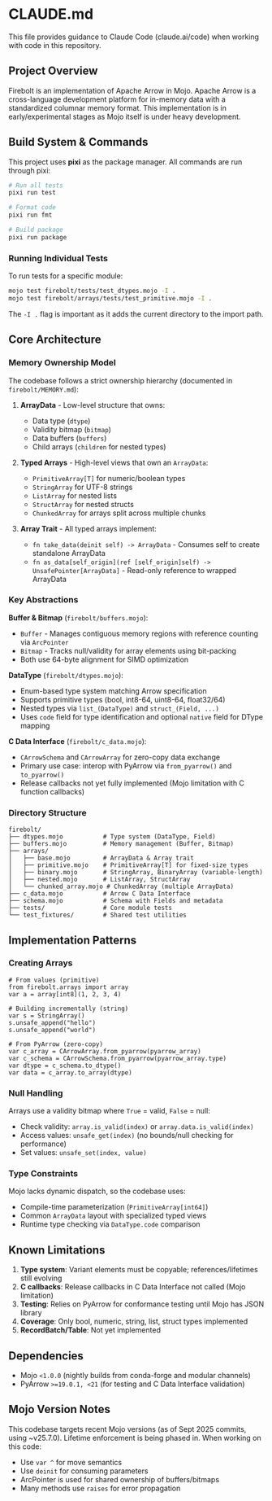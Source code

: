 # CLAUDE.md

This file provides guidance to Claude Code (claude.ai/code) when working with code in this repository.

## Project Overview

Firebolt is an implementation of Apache Arrow in Mojo. Apache Arrow is a cross-language development platform for in-memory data with a standardized columnar memory format. This implementation is in early/experimental stages as Mojo itself is under heavy development.

## Build System & Commands

This project uses **pixi** as the package manager. All commands are run through pixi:

```bash
# Run all tests
pixi run test

# Format code
pixi run fmt

# Build package
pixi run package
```

### Running Individual Tests

To run tests for a specific module:
```bash
mojo test firebolt/tests/test_dtypes.mojo -I .
mojo test firebolt/arrays/tests/test_primitive.mojo -I .
```

The `-I .` flag is important as it adds the current directory to the import path.

## Core Architecture

### Memory Ownership Model

The codebase follows a strict ownership hierarchy (documented in `firebolt/MEMORY.md`):

1. **ArrayData** - Low-level structure that owns:
   - Data type (`dtype`)
   - Validity bitmap (`bitmap`)
   - Data buffers (`buffers`)
   - Child arrays (`children` for nested types)

2. **Typed Arrays** - High-level views that own an `ArrayData`:
   - `PrimitiveArray[T]` for numeric/boolean types
   - `StringArray` for UTF-8 strings
   - `ListArray` for nested lists
   - `StructArray` for nested structs
   - `ChunkedArray` for arrays split across multiple chunks

3. **Array Trait** - All typed arrays implement:
   - `fn take_data(deinit self) -> ArrayData` - Consumes self to create standalone ArrayData
   - `fn as_data[self_origin](ref [self_origin]self) -> UnsafePointer[ArrayData]` - Read-only reference to wrapped ArrayData

### Key Abstractions

**Buffer & Bitmap** (`firebolt/buffers.mojo`):
- `Buffer` - Manages contiguous memory regions with reference counting via `ArcPointer`
- `Bitmap` - Tracks null/validity for array elements using bit-packing
- Both use 64-byte alignment for SIMD optimization

**DataType** (`firebolt/dtypes.mojo`):
- Enum-based type system matching Arrow specification
- Supports primitive types (bool, int8-64, uint8-64, float32/64)
- Nested types via `list_(DataType)` and `struct_(Field, ...)`
- Uses `code` field for type identification and optional `native` field for DType mapping

**C Data Interface** (`firebolt/c_data.mojo`):
- `CArrowSchema` and `CArrowArray` for zero-copy data exchange
- Primary use case: interop with PyArrow via `from_pyarrow()` and `to_pyarrow()`
- Release callbacks not yet fully implemented (Mojo limitation with C function callbacks)

### Directory Structure

```
firebolt/
├── dtypes.mojo           # Type system (DataType, Field)
├── buffers.mojo          # Memory management (Buffer, Bitmap)
├── arrays/
│   ├── base.mojo         # ArrayData & Array trait
│   ├── primitive.mojo    # PrimitiveArray[T] for fixed-size types
│   ├── binary.mojo       # StringArray, BinaryArray (variable-length)
│   ├── nested.mojo       # ListArray, StructArray
│   └── chunked_array.mojo # ChunkedArray (multiple ArrayData)
├── c_data.mojo           # Arrow C Data Interface
├── schema.mojo           # Schema with Fields and metadata
├── tests/                # Core module tests
└── test_fixtures/        # Shared test utilities
```

## Implementation Patterns

### Creating Arrays

```mojo
# From values (primitive)
from firebolt.arrays import array
var a = array[int8](1, 2, 3, 4)

# Building incrementally (string)
var s = StringArray()
s.unsafe_append("hello")
s.unsafe_append("world")

# From PyArrow (zero-copy)
var c_array = CArrowArray.from_pyarrow(pyarrow_array)
var c_schema = CArrowSchema.from_pyarrow(pyarrow_array.type)
var dtype = c_schema.to_dtype()
var data = c_array.to_array(dtype)
```

### Null Handling

Arrays use a validity bitmap where `True` = valid, `False` = null:
- Check validity: `array.is_valid(index)` or `array.data.is_valid(index)`
- Access values: `unsafe_get(index)` (no bounds/null checking for performance)
- Set values: `unsafe_set(index, value)`

### Type Constraints

Mojo lacks dynamic dispatch, so the codebase uses:
- Compile-time parameterization (`PrimitiveArray[int64]`)
- Common `ArrayData` layout with specialized typed views
- Runtime type checking via `DataType.code` comparison

## Known Limitations

1. **Type system**: Variant elements must be copyable; references/lifetimes still evolving
2. **C callbacks**: Release callbacks in C Data Interface not called (Mojo limitation)
3. **Testing**: Relies on PyArrow for conformance testing until Mojo has JSON library
4. **Coverage**: Only bool, numeric, string, list, struct types implemented
5. **RecordBatch/Table**: Not yet implemented

## Dependencies

- Mojo `<1.0.0` (nightly builds from conda-forge and modular channels)
- PyArrow `>=19.0.1, <21` (for testing and C Data Interface validation)

## Mojo Version Notes

This codebase targets recent Mojo versions (as of Sept 2025 commits, using ~v25.7.0). Lifetime enforcement is being phased in. When working on this code:
- Use `var ^` for move semantics
- Use `deinit` for consuming parameters
- ArcPointer is used for shared ownership of buffers/bitmaps
- Many methods use `raises` for error propagation
